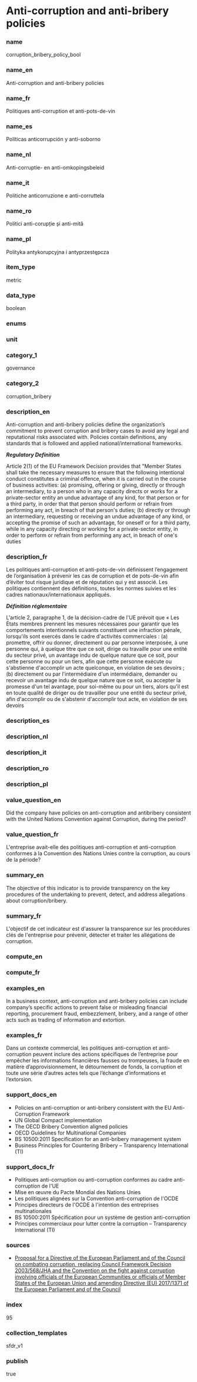 # Anti-corruption and anti-bribery policies

### name

corruption_bribery_policy_bool

### name_en

Anti-corruption and anti-bribery policies

### name_fr

Politiques anti-corruption et anti-pots-de-vin

### name_es

Políticas anticorrupción y anti-soborno

### name_nl

Anti-corruptie- en anti-omkopingsbeleid

### name_it

Politiche anticorruzione e anti-corruttela

### name_ro

Politici anti-corupție și anti-mită

### name_pl

Polityka antykorupcyjna i antyprzestępcza

### item_type

metric

### data_type

boolean

### enums



### unit



### category_1

governance

### category_2

corruption_bribery

### description_en

Anti-corruption and anti-bribery policies define the organization’s commitment to prevent corruption
and bribery cases to avoid any legal and reputational risks associated with. Policies contain
definitions, any standards that is followed and applied national/international frameworks.

***Regulatory Definition***

Article 2(1) of the EU Framework Decision provides that "Member States shall take the necessary
measures to ensure that the following intentional conduct constitutes a criminal offence, when
it is carried out in the course of business activities: (a) promising, offering or giving, directly
or through an intermediary, to a person who in any capacity directs or works for a private-sector
entity an undue advantage of any kind, for that person or for a third party, in order that that
person should perform or refrain from performing any act, in breach of that person's duties; (b)
directly or through an intermediary, requesting or receiving an undue advantage of any kind, or
accepting the promise of such an advantage, for oneself or for a third party, while in any capacity
directing or working for a private-sector entity, in order to perform or refrain from performing
any act, in breach of one's duties

### description_fr

Les politiques anti-corruption et anti-pots-de-vin définissent l’engagement de l’organisation à
prévenir les cas de corruption et de pots-de-vin afin d’éviter tout risque juridique et de 
réputation qui y est associé. Les politiques contiennent des définitions, toutes les normes suivies
et les cadres nationaux/internationaux appliqués.

***Définition réglementaire***

L'article 2, paragraphe 1, de la décision-cadre de l'UE prévoit que « Les États membres prennent
les mesures nécessaires pour garantir que les comportements intentionnels suivants constituent une
infraction pénale, lorsqu'ils sont exercés dans le cadre d'activités commerciales : (a) promettre,
offrir ou donner, directement ou par personne interposée, à une personne qui, à quelque titre que
ce soit, dirige ou travaille pour une entité du secteur privé, un avantage indu de quelque nature
que ce soit, pour cette personne ou pour un tiers, afin que cette personne exécute ou s'abstienne
d'accomplir un acte quelconque, en violation de ses devoirs ; (b) directement ou par
l'intermédiaire d'un intermédiaire, demander ou recevoir un avantage indu de quelque nature que ce
soit, ou accepter la promesse d'un tel avantage, pour soi-même ou pour un tiers, alors qu'il est
en toute qualité de diriger ou de travailler pour une entité du secteur privé, afin d'accomplir ou
de s'abstenir d'accomplir tout acte, en violation de ses devoirs

### description_es

### description_nl

### description_it

### description_ro

### description_pl


### value_question_en

Did the company have policies on anti-corruption and antibribery
consistent with the United Nations Convention against Corruption, during the period?

### value_question_fr


L'entreprise avait-elle des politiques anti-corruption et anti-corruption conformes à la Convention
des Nations Unies contre la corruption, au cours de la période?

### summary_en

The objective of this indicator is to provide transparency on the key procedures of the undertaking to prevent, detect, and address allegations about corruption/bribery.

### summary_fr

L'objectif de cet indicateur est d'assurer la transparence sur les procédures clés de l'entreprise pour prévenir, détecter et traiter les allégations de corruption.

### compute_en



### compute_fr



### examples_en

In a business context, anti-corruption and anti-bribery policies can include company’s specific
actions to prevent false or misleading financial reporting, procurement fraud, embezzlement,
bribery, and a range of other acts such as trading of information and extortion. 

### examples_fr

Dans un contexte commercial, les politiques anti-corruption et anti-corruption peuvent inclure
des actions spécifiques de l’entreprise pour empêcher les informations financières fausses ou
trompeuses, la fraude en matière d’approvisionnement, le détournement de fonds, la corruption et
toute une série d’autres actes tels que l’échange d’informations et l’extorsion.

### support_docs_en

- Policies on anti-corruption or anti-bribery consistent with the EU Anti-Corruption Framework
- UN Global Compact implementation
- The OECD Bribery Convention aligned policies
- OECD Guidelines for Multinational Companies
- BS 10500:2011 Specification for an anti-bribery management system
- Business Principles for Countering Bribery – Transparency International (TI)

### support_docs_fr

- Politiques anti-corruption ou anti-corruption conformes au cadre anti-corruption de l'UE
- Mise en œuvre du Pacte Mondial des Nations Unies
- Les politiques alignées sur la Convention anti-corruption de l'OCDE
- Principes directeurs de l'OCDE à l'intention des entreprises multinationales
- BS 10500:2011 Spécification pour un système de gestion anti-corruption
- Principes commerciaux pour lutter contre la corruption – Transparency International (TI)

### sources

- [Proposal for a Directive of the European Parliament and of the Council on combating corruption,
replacing Council Framework Decision 2003/568/JHA and the Convention on the fight against
corruption involving officials of the European Communities or officials of Member States of
the European Union and amending Directive (EU) 2017/1371 of the European Parliament and of
the Council](https://eur-lex.europa.eu/legal-content/EN/TXT/?uri=COM%3A2023%3A234%3AFIN)
            
### index

95

### collection_templates

sfdr_v1

### publish

true
